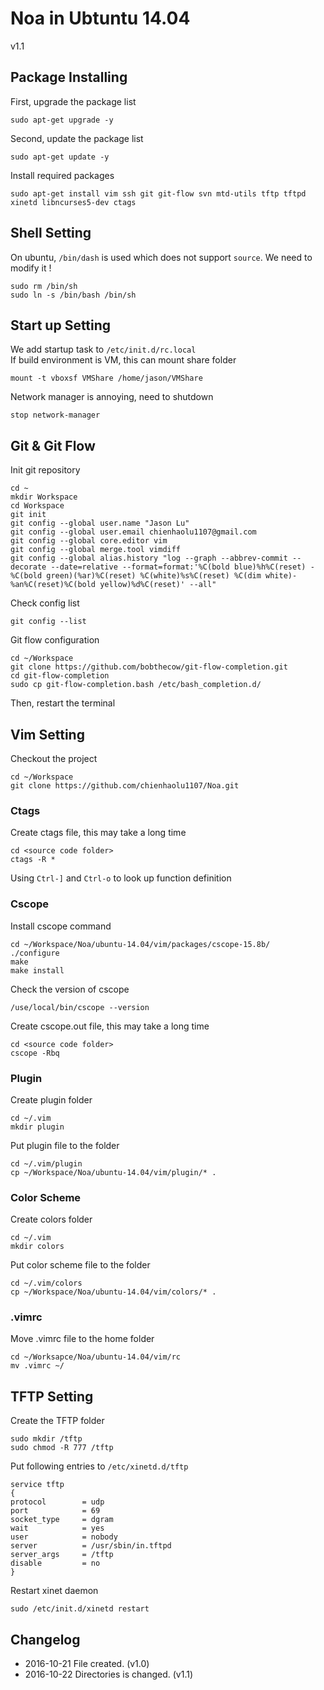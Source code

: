 # Noa in Ubtuntu 14.04
v1.1

## Package Installing
First, upgrade the package list
```
sudo apt-get upgrade -y
```
Second, update the package list
```
sudo apt-get update -y
```
Install required packages
```
sudo apt-get install vim ssh git git-flow svn mtd-utils tftp tftpd xinetd libncurses5-dev ctags
```

## Shell Setting
On ubuntu,
`/bin/dash` is used which does not support `source`.
We need to modify it !  
```
sudo rm /bin/sh
sudo ln -s /bin/bash /bin/sh
```

## Start up Setting
We add startup task to `/etc/init.d/rc.local`   
If build environment is VM, this can mount share folder 
```
mount -t vboxsf VMShare /home/jason/VMShare
```
Network manager is annoying, need to shutdown
```
stop network-manager
```

## Git & Git Flow
Init git repository
```
cd ~
mkdir Workspace
cd Workspace
git init
git config --global user.name "Jason Lu"
git config --global user.email chienhaolu1107@gmail.com
git config --global core.editor vim
git config --global merge.tool vimdiff
git config --global alias.history "log --graph --abbrev-commit --decorate --date=relative --format=format:'%C(bold blue)%h%C(reset) - %C(bold green)(%ar)%C(reset) %C(white)%s%C(reset) %C(dim white)- %an%C(reset)%C(bold yellow)%d%C(reset)' --all"
```
Check config list
```
git config --list
```
Git flow configuration
```
cd ~/Workspace
git clone https://github.com/bobthecow/git-flow-completion.git
cd git-flow-completion
sudo cp git-flow-completion.bash /etc/bash_completion.d/
```
Then, restart the terminal

## Vim Setting
Checkout the project
```
cd ~/Workspace
git clone https://github.com/chienhaolu1107/Noa.git
```

### Ctags
Create ctags file, this may take a long time  
```
cd <source code folder>
ctags -R *
```  

Using `Ctrl-]` and `Ctrl-o` to look up function definition

### Cscope
Install cscope command
```
cd ~/Workspace/Noa/ubuntu-14.04/vim/packages/cscope-15.8b/
./configure
make
make install
```
Check the version of cscope  
```
/use/local/bin/cscope --version
```
Create cscope.out file, this may take a long time
```
cd <source code folder>
cscope -Rbq
```  

### Plugin
Create plugin folder
```
cd ~/.vim
mkdir plugin
```
Put plugin file to the folder   
```
cd ~/.vim/plugin   
cp ~/Workspace/Noa/ubuntu-14.04/vim/plugin/* . 
```

### Color Scheme
Create colors folder
```
cd ~/.vim
mkdir colors
```
Put color scheme file to the folder
```
cd ~/.vim/colors
cp ~/Workspace/Noa/ubuntu-14.04/vim/colors/* . 
```

### .vimrc
Move .vimrc file to the home folder
```
cd ~/Worksapce/Noa/ubuntu-14.04/vim/rc
mv .vimrc ~/
```

## TFTP Setting
Create the TFTP folder
```
sudo mkdir /tftp
sudo chmod -R 777 /tftp
```
Put following entries to `/etc/xinetd.d/tftp`
```
service tftp
{
protocol        = udp
port            = 69
socket_type     = dgram
wait            = yes
user            = nobody
server          = /usr/sbin/in.tftpd
server_args     = /tftp
disable         = no
}
```
Restart xinet daemon  
```
sudo /etc/init.d/xinetd restart
```

## Changelog
* 2016-10-21 File created. (v1.0)
* 2016-10-22 Directories is changed. (v1.1)
